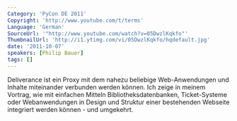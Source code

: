 ```yaml
---
Category: 'PyCon DE 2011'
Copyright: 'http://www.youtube.com/t/terms'
Language: 'German'
SourceUrl: '"http://www.youtube.com/watch?v=05DwzlKqkfo"'
ThumbnailUrl: 'http://i1.ytimg.com/vi/05DwzlKqkfo/hqdefault.jpg'
date: '2011-10-07'
speakers: [Philip Bauer]
tags: []
---
```

Deliverance ist ein Proxy mit dem nahezu beliebige Web-Anwendungen und Inhalte miteinander verbunden werden können. Ich zeige in meinem Vortrag, wie mit einfachen Mitteln Bibliotheksdatenbanken, Ticket-Systeme oder Webanwendungen in Design und Struktur einer bestehenden Webseite integriert werden können - und umgekehrt.